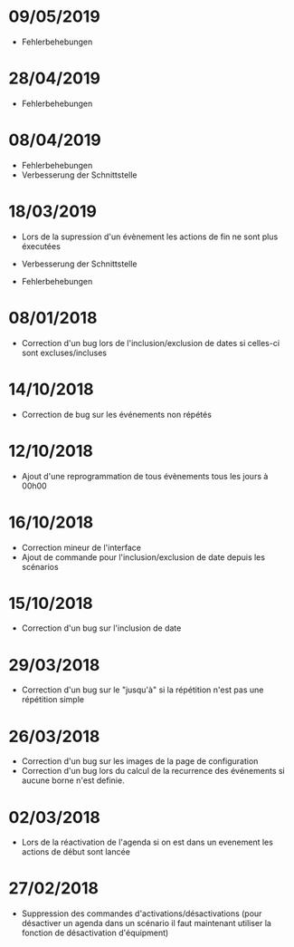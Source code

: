 # 09/05/2019

- Fehlerbehebungen

# 28/04/2019

- Fehlerbehebungen

# 08/04/2019

- Fehlerbehebungen
- Verbesserung der Schnittstelle
        

# 18/03/2019

- Lors de la supression d'un évènement les actions de fin ne sont plus éxecutées
- Verbesserung der Schnittstelle
        
- Fehlerbehebungen

# 08/01/2018

- Correction d'un bug lors de l'inclusion/exclusion de dates si celles-ci sont excluses/incluses

# 14/10/2018

- Correction de bug sur les événements non répétés

# 12/10/2018

- Ajout d'une reprogrammation de tous évènements tous les jours à 00h00

# 16/10/2018

- Correction mineur de l'interface
- Ajout de commande pour l'inclusion/exclusion de date depuis les scénarios

# 15/10/2018

- Correction d'un bug sur l'inclusion de date

# 29/03/2018

- Correction d'un bug sur le "jusqu'à" si la répétition n'est pas une répétition simple

# 26/03/2018

- Correction d'un bug sur les images de la page de configuration
- Correction d'un bug lors du calcul de la recurrence des événements si aucune borne n'est definie.

# 02/03/2018

- Lors de la réactivation de l'agenda si on est dans un evenement les actions de début sont lancée

# 27/02/2018

-   Suppression des commandes d'activations/désactivations (pour désactiver un agenda dans un scénario il faut maintenant utiliser la fonction de désactivation d'équipment)
